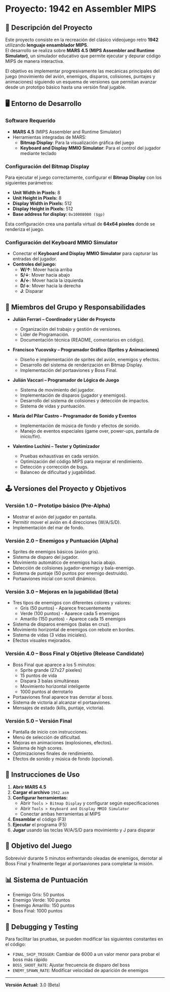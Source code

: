 # Proyecto: 1942 en Assembler MIPS

## 📌 Descripción del Proyecto
Este proyecto consiste en la recreación del clásico videojuego retro **1942** utilizando **lenguaje ensamblador MIPS**.  
El desarrollo se realiza sobre **MARS 4.5 (MIPS Assembler and Runtime Simulator)**, un simulador educativo que permite ejecutar y depurar código MIPS de manera interactiva.

El objetivo es implementar progresivamente las mecánicas principales del juego (movimiento del avión, enemigos, disparos, colisiones, puntajes y animaciones) siguiendo un esquema de versiones que permitan avanzar desde un prototipo básico hasta una versión final jugable.

## 🖥️ Entorno de Desarrollo

### Software Requerido
- **MARS 4.5** (MIPS Assembler and Runtime Simulator)
- Herramientas integradas de MARS:
  - **Bitmap Display**: Para la visualización gráfica del juego
  - **Keyboard and Display MMIO Simulator**: Para el control del jugador mediante teclado

### Configuración del Bitmap Display
Para ejecutar el juego correctamente, configurar el **Bitmap Display** con los siguientes parámetros:

- **Unit Width in Pixels:** 8
- **Unit Height in Pixels:** 8
- **Display Width in Pixels:** 512
- **Display Height in Pixels:** 512
- **Base address for display:** `0x10008000 ($gp)`

Esta configuración crea una pantalla virtual de **64x64 píxeles** donde se renderiza el juego.

### Configuración del Keyboard MMIO Simulator
- Conectar el **Keyboard and Display MMIO Simulator** para capturar las entradas del jugador.
- **Controles del juego:**
  - **W/↑**: Mover hacia arriba
  - **S/↓**: Mover hacia abajo
  - **A/←**: Mover hacia la izquierda
  - **D/→**: Mover hacia la derecha
  - **J**: Disparar

## 👥 Miembros del Grupo y Responsabilidades

- **Julián Ferrari – Coordinador y Líder de Proyecto**  
  - Organización del trabajo y gestión de versiones.
  - Líder de Programación.
  - Documentación técnica (README, comentarios en código).

- **Francisco Yucovsky – Programador Gráfico (Sprites y Animaciones)**  
  - Diseño e implementación de sprites del avión, enemigos y efectos.
  - Desarrollo del sistema de renderización en Bitmap Display.
  - Implementación del portaaviones y Boss Final.

- **Julián Vaccari – Programador de Lógica de Juego**  
  - Sistema de movimiento del jugador.
  - Implementación de disparos (jugador y enemigos).
  - Desarrollo del sistema de colisiones y detección de impactos.
  - Sistema de vidas y puntuación.

- **María del Pilar Castro – Programador de Sonido y Eventos**  
  - Implementación de música de fondo y efectos de sonido.  
  - Manejo de eventos especiales (game over, power-ups, pantalla de inicio/fin).

- **Valentino Luchini – Tester y Optimizador**  
  - Pruebas exhaustivas en cada versión.
  - Optimización del código MIPS para mejorar el rendimiento.
  - Detección y corrección de bugs.
  - Balanceo de dificultad y jugabilidad.

## 🕹️ Versiones del Proyecto y Objetivos

### Versión 1.0 – Prototipo básico (Pre-Alpha)
- Mostrar el avión del jugador en pantalla.
- Permitir mover el avión en 4 direcciones (W/A/S/D).
- Implementación del mar de fondo.

### Versión 2.0 – Enemigos y Puntuación (Alpha)
- Sprites de enemigos básicos (avión gris).
- Sistema de disparo del jugador.
- Movimiento automático de enemigos hacia abajo.
- Detección de colisiones jugador-enemigo y bala-enemigo.
- Sistema de puntaje (50 puntos por enemigo destruido).
- Portaaviones inicial con scroll dinámico.

### Versión 3.0 – Mejoras en la jugabilidad (Beta)
- Tres tipos de enemigos con diferentes colores y valores:
  - Gris (50 puntos) - Aparece frecuentemente
  - Verde (100 puntos) - Aparece cada 5 enemigos
  - Amarillo (150 puntos) - Aparece cada 15 enemigos
- Sistema de disparos enemigos (balas en cruz).
- Movimiento horizontal de enemigos con rebote en bordes.
- Sistema de vidas (3 vidas iniciales).
- Efectos visuales mejorados.

### Versión 4.0 – Boss Final y Objetivo (Release Candidate)
- Boss Final que aparece a los 5 minutos:
  - Sprite grande (27x27 píxeles)
  - 15 puntos de vida
  - Dispara 3 balas simultáneas
  - Movimiento horizontal inteligente
  - 1000 puntos al derrotarlo
- Portaaviones final aparece tras derrotar al boss.
- Sistema de victoria al alcanzar el portaaviones.
- Mensajes de estado (kills, puntaje, victoria).

### Versión 5.0 – Versión Final
- Pantalla de inicio con instrucciones.
- Menú de selección de dificultad.
- Mejoras en animaciones (explosiones, efectos).
- Sistema de high scores.
- Optimizaciones finales de rendimiento.
- Efectos de sonido y música de fondo (opcional).

## 📝 Instrucciones de Uso

1. **Abrir MARS 4.5**
2. **Cargar el archivo** `1942.asm`
3. **Configurar herramientas:**
   - Abrir `Tools > Bitmap Display` y configurar según especificaciones
   - Abrir `Tools > Keyboard and Display MMIO Simulator`
   - Conectar ambas herramientas al MIPS
4. **Ensamblar** el código (F3)
5. **Ejecutar** el programa (F5)
6. **Jugar** usando las teclas W/A/S/D para movimiento y J para disparar

## 🎯 Objetivo del Juego
Sobrevivir durante 5 minutos enfrentando oleadas de enemigos, derrotar al Boss Final y finalmente llegar al portaaviones para completar la misión.

## 📊 Sistema de Puntuación
- Enemigo Gris: 50 puntos
- Enemigo Verde: 100 puntos
- Enemigo Amarillo: 150 puntos
- Boss Final: 1000 puntos

## 🐛 Debugging y Testing
Para facilitar las pruebas, se pueden modificar las siguientes constantes en el código:
- `FINAL_SHIP_TRIGGER`: Cambiar de 6000 a un valor menor para probar el boss más rápido
- `BOSS_SHOOT_RATE`: Ajustar frecuencia de disparo del boss
- `ENEMY_SPAWN_RATE`: Modificar velocidad de aparición de enemigos

---
**Versión Actual:** 3.0 (Beta)  

